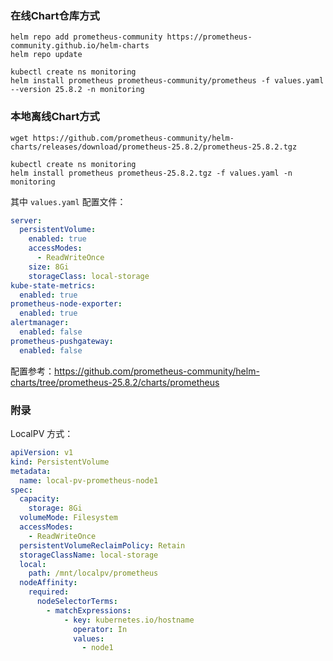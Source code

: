 ### 在线Chart仓库方式

```shell
helm repo add prometheus-community https://prometheus-community.github.io/helm-charts
helm repo update
```

```shell
kubectl create ns monitoring
helm install prometheus prometheus-community/prometheus -f values.yaml --version 25.8.2 -n monitoring
```

### 本地离线Chart方式

```shell
wget https://github.com/prometheus-community/helm-charts/releases/download/prometheus-25.8.2/prometheus-25.8.2.tgz
```

```shell
kubectl create ns monitoring
helm install prometheus prometheus-25.8.2.tgz -f values.yaml -n monitoring
```

其中 `values.yaml` 配置文件：

```yaml
server:
  persistentVolume:
    enabled: true
    accessModes:
      - ReadWriteOnce
    size: 8Gi
    storageClass: local-storage
kube-state-metrics:
  enabled: true
prometheus-node-exporter:
  enabled: true
alertmanager:
  enabled: false
prometheus-pushgateway:
  enabled: false
```

配置参考：https://github.com/prometheus-community/helm-charts/tree/prometheus-25.8.2/charts/prometheus

### 附录

LocalPV 方式：

```yaml
apiVersion: v1
kind: PersistentVolume
metadata:
  name: local-pv-prometheus-node1
spec:
  capacity:
    storage: 8Gi
  volumeMode: Filesystem
  accessModes:
    - ReadWriteOnce
  persistentVolumeReclaimPolicy: Retain
  storageClassName: local-storage
  local:
    path: /mnt/localpv/prometheus
  nodeAffinity:
    required:
      nodeSelectorTerms:
        - matchExpressions:
            - key: kubernetes.io/hostname
              operator: In
              values:
                - node1
```
